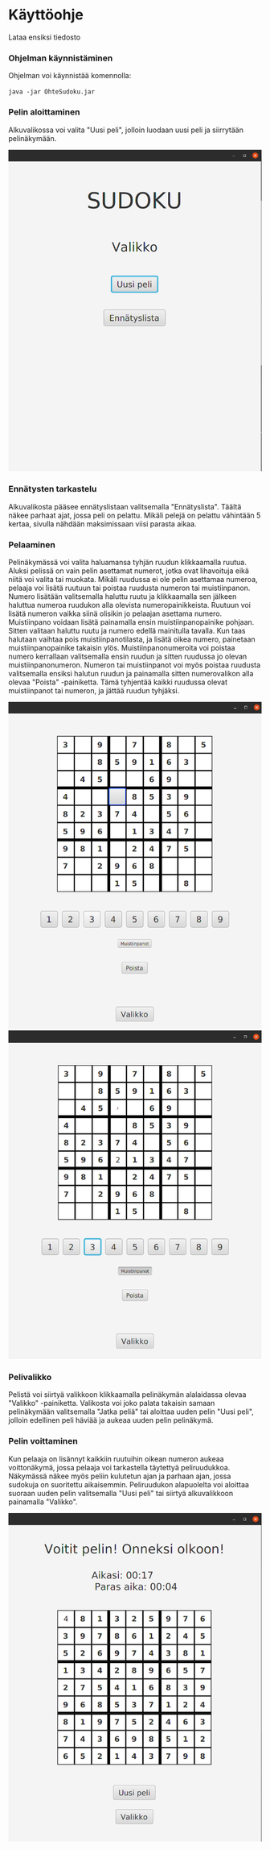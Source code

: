 # Käyttöohje

Lataa ensiksi tiedosto 

### Ohjelman käynnistäminen 

Ohjelman voi käynnistää komennolla:

`java -jar OhteSudoku.jar`

### Pelin aloittaminen

Alkuvalikossa voi valita "Uusi peli", jolloin luodaan uusi peli ja siirrytään pelinäkymään.

![](koAlkuValikko.png)

### Ennätysten tarkastelu

Alkuvalikosta pääsee ennätyslistaan valitsemalla "Ennätyslista". Täältä näkee parhaat ajat, jossa peli on pelattu. Mikäli pelejä on pelattu vähintään 5 kertaa, sivulla nähdään maksimissaan viisi parasta aikaa.

### Pelaaminen

Pelinäkymässä voi valita haluamansa tyhjän ruudun klikkaamalla ruutua. Aluksi pelissä on vain pelin asettamat numerot, jotka ovat lihavoituja eikä niitä voi valita tai muokata. 
Mikäli ruudussa ei ole pelin asettamaa numeroa, pelaaja voi lisätä ruutuun tai poistaa ruudusta numeron tai muistiinpanon. 
Numero lisätään valitsemalla haluttu ruutu ja klikkaamalla sen jälkeen haluttua numeroa ruudukon alla olevista numeropainikkeista. Ruutuun voi lisätä numeron vaikka siinä olisikin jo pelaajan asettama numero. 
Muistiinpano voidaan lisätä painamalla ensin muistiinpanopainike pohjaan. Sitten valitaan haluttu ruutu ja numero edellä mainitulla tavalla. Kun taas halutaan vaihtaa pois muistiinpanotilasta, ja lisätä oikea numero, painetaan muistiinpanopainike takaisin ylös. Muistiinpanonumeroita voi poistaa numero kerrallaan valitsemalla ensin ruudun ja sitten ruudussa jo olevan muistiinpanonumeron.
Numeron tai muistiinpanot voi myös poistaa ruudusta valitsemalla ensiksi halutun ruudun ja painamalla sitten numerovalikon alla olevaa "Poista" -painiketta. Tämä tyhjentää kaikki ruudussa olevat muistiinpanot tai numeron, ja jättää ruudun tyhjäksi.

![](koPeli.png)
![](koPelaaminen.png)

### Pelivalikko

Pelistä voi siirtyä valikkoon klikkaamalla pelinäkymän alalaidassa olevaa "Valikko" -painiketta. Valikosta voi joko palata takaisin samaan pelinäkymään valitsemalla "Jatka peliä" tai aloittaa uuden pelin "Uusi peli", jolloin edellinen peli häviää ja aukeaa uuden pelin pelinäkymä.

### Pelin voittaminen

Kun pelaaja on lisännyt kaikkiin ruutuihin oikean numeron aukeaa voittonäkymä, jossa pelaaja voi tarkastella täytettyä peliruudukkoa.
Näkymässä näkee myös peliin kulutetun ajan ja parhaan ajan, jossa sudokuja on suoritettu aikaisemmin.
Peliruudukon alapuolelta voi aloittaa suoraan uuden pelin valitsemalla "Uusi peli" tai siirtyä alkuvalikkoon painamalla "Valikko".

![](koVoitto.png)
